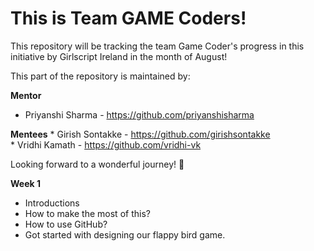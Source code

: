 # This is Team GAME Coders!

This repository will be tracking the team Game Coder's progress in this initiative by Girlscript Ireland in the month of August!

This part of the repository is maintained by:

**Mentor** 
* Priyanshi Sharma - https://github.com/priyanshisharma

**Mentees** 
    * Girish Sontakke - https://github.com/girishsontakke    
    * Vridhi Kamath - https://github.com/vridhi-vk

Looking forward to a wonderful journey! :tada:

**Week 1**
* Introductions
* How to make the most of this?
* How to use GitHub?
* Got started with designing our flappy bird game.
